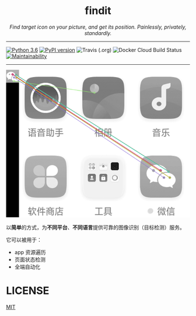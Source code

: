 <h1 align="center">findit</h1>
<p align="center">
    <em>Find target icon on your picture, and get its position. Painlessly, privately, standardly.</em>
</p>

---

[![Python 3.6](https://img.shields.io/badge/python-3.6+-blue.svg)](https://www.python.org/downloads/release/python-360/)
[![PyPI version](https://badge.fury.io/py/findit.svg)](https://badge.fury.io/py/findit)
![Travis (.org)](https://img.shields.io/travis/williamfzc/findit.svg?label=Travis%20CI)
![Docker Cloud Build Status](https://img.shields.io/docker/cloud/build/williamfzc/findit.svg)
[![Maintainability](https://api.codeclimate.com/v1/badges/d824d06146383ef721c8/maintainability)](https://codeclimate.com/github/williamfzc/findit/maintainability)

---

![sample](docs/pics/feature_matching_sample.png)

以**简单**的方式，为**不同平台**、**不同语言**提供可靠的图像识别（目标检测）服务。

它可以被用于：

-   app 资源遍历
-   页面状态检测
-   全端自动化

# LICENSE

[MIT](LICENSE)

